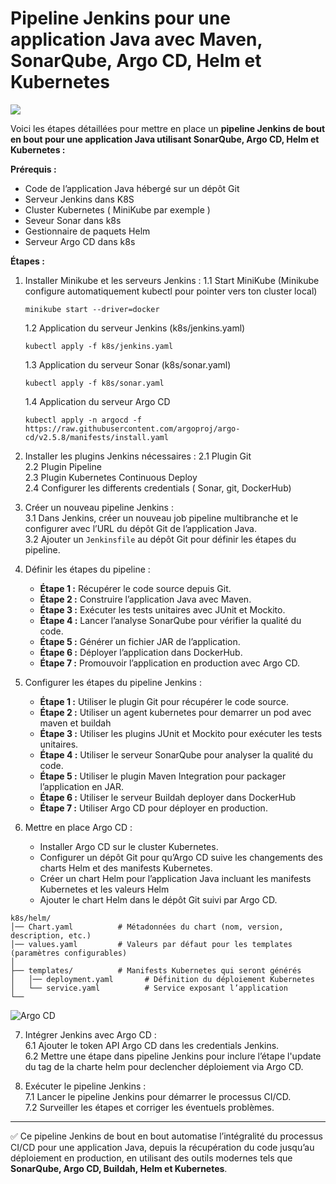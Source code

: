 # Pipeline Jenkins pour une application Java avec Maven, SonarQube, Argo CD, Helm et Kubernetes

![](https://user-images.githubusercontent.com/43399466/228301952-abc02ca2-9942-4a67-8293-f76647b6f9d8.png)

Voici les étapes détaillées pour mettre en place un **pipeline Jenkins de bout en bout pour une application Java utilisant SonarQube, Argo CD, Helm et Kubernetes :**

**Prérequis :**

- Code de l’application Java hébergé sur un dépôt Git
- Serveur Jenkins dans K8S
- Cluster Kubernetes ( MiniKube par exemple )
- Seveur Sonar dans k8s
- Gestionnaire de paquets Helm
- Serveur Argo CD dans k8s

**Étapes :**
1. Installer Minikube et les serveurs Jenkins :
   1.1 Start MiniKube (Minikube configure automatiquement kubectl pour pointer vers ton cluster local) 
   ```
   minikube start --driver=docker
   ```   
   1.2 Application du serveur Jenkins (k8s/jenkins.yaml)
   ```
   kubectl apply -f k8s/jenkins.yaml
   ```
   1.3 Application du serveur Sonar (k8s/sonar.yaml)
   ```
   kubectl apply -f k8s/sonar.yaml
   ```

   1.4 Application du serveur Argo CD
   ```
   kubectl apply -n argocd -f https://raw.githubusercontent.com/argoproj/argo-cd/v2.5.8/manifests/install.yaml
   ```   
   
2. Installer les plugins Jenkins nécessaires :
   2.1 Plugin Git  
   2.2 Plugin Pipeline  
   2.3 Plugin Kubernetes Continuous Deploy  
   2.4 Configurer les differents credentials ( Sonar, git, DockerHub)

3. Créer un nouveau pipeline Jenkins :  
   3.1 Dans Jenkins, créer un nouveau job pipeline multibranche et le configurer avec l’URL du dépôt Git de l’application Java.  
   3.2 Ajouter un `Jenkinsfile` au dépôt Git pour définir les étapes du pipeline.  

4. Définir les étapes du pipeline :  
   - **Étape 1 :** Récupérer le code source depuis Git.  
   - **Étape 2 :** Construire l’application Java avec Maven.  
   - **Étape 3 :** Exécuter les tests unitaires avec JUnit et Mockito.  
   - **Étape 4 :** Lancer l’analyse SonarQube pour vérifier la qualité du code.  
   - **Étape 5 :** Générer un fichier JAR de l’application.  
   - **Étape 6 :** Déployer l’application dans DockerHub.  
   - **Étape 7 :** Promouvoir l’application en production avec Argo CD.  

5. Configurer les étapes du pipeline Jenkins :  
   - **Étape 1 :** Utiliser le plugin Git pour récupérer le code source.  
   - **Étape 2 :** Utiliser un agent kubernetes pour demarrer un pod avec maven et buildah 
   - **Étape 3 :** Utiliser les plugins JUnit et Mockito pour exécuter les tests unitaires.  
   - **Étape 4 :** Utiliser le serveur SonarQube pour analyser la qualité du code.  
   - **Étape 5 :** Utiliser le plugin Maven Integration pour packager l’application en JAR.  
   - **Étape 6 :** Utiliser le serveur Buildah deployer dans DockerHub
   - **Étape 7 :** Utiliser Argo CD pour déployer en production.  

6. Mettre en place Argo CD :  
   - Installer Argo CD sur le cluster Kubernetes.  
   - Configurer un dépôt Git pour qu’Argo CD suive les changements des charts Helm et des manifests Kubernetes.  
   - Créer un chart Helm pour l’application Java incluant les manifests Kubernetes et les valeurs Helm 
   - Ajouter le chart Helm dans le dépôt Git suivi par Argo CD.  
```
k8s/helm/
│── Chart.yaml          # Métadonnées du chart (nom, version, description, etc.)
│── values.yaml         # Valeurs par défaut pour les templates (paramètres configurables)
│
├── templates/          # Manifests Kubernetes qui seront générés
│   │── deployment.yaml       # Définition du déploiement Kubernetes
│   └── service.yaml          # Service exposant l’application
└── 
```
![Argo CD](https://imgur.com/lZC0TSJ.png)

7. Intégrer Jenkins avec Argo CD :  
   6.1 Ajouter le token API Argo CD dans les credentials Jenkins.  
   6.2 Mettre une étape dans pipeline Jenkins pour inclure l’étape l'update du tag de la charte helm pour declencher déploiement via Argo CD.  

8. Exécuter le pipeline Jenkins :  
   7.1 Lancer le pipeline Jenkins pour démarrer le processus CI/CD.  
   7.2 Surveiller les étapes et corriger les éventuels problèmes.  

---

✅ Ce pipeline Jenkins de bout en bout automatise l’intégralité du processus CI/CD pour une application Java, depuis la récupération du code jusqu’au déploiement en production, en utilisant des outils modernes tels que **SonarQube, Argo CD, Buildah, Helm et Kubernetes**.
